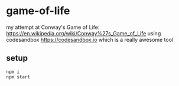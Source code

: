# game-of-life
my attempt at Conway's Game of Life: https://en.wikipedia.org/wiki/Conway%27s_Game_of_Life using codesandbox https://codesandbox.io which is a really awesome tool

## setup
```
npm i
npm start
```
